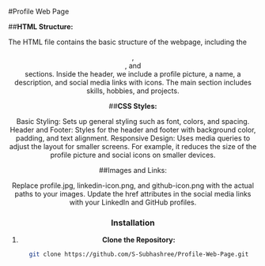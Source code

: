 #Profile Web Page

##**HTML Structure:**

The HTML file contains the basic structure of the webpage, including the <header>, <main>, and <footer> sections.
Inside the header, we include a profile picture, a name, a description, and social media links with icons.
The main section includes skills, hobbies, and projects.

##**CSS Styles:**

Basic Styling: Sets up general styling such as font, colors, and spacing.
Header and Footer: Styles for the header and footer with background color, padding, and text alignment.
Responsive Design: Uses media queries to adjust the layout for smaller screens. For example, it reduces the size of the profile picture and social icons on smaller devices.

##Images and Links:

Replace profile.jpg, linkedin-icon.png, and github-icon.png with the actual paths to your images.
Update the href attributes in the social media links with your LinkedIn and GitHub profiles.

### Installation

1. **Clone the Repository:**

   ```sh
   git clone https://github.com/S-Subhashree/Profile-Web-Page.git
